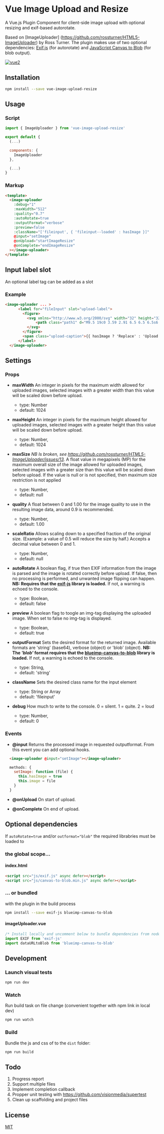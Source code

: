 # Vue Image Upload and Resize
A Vue.js Plugin Component for client-side image upload with optional resizing and exif-based autorotate.

Based on [ImageUploader] (https://github.com/rossturner/HTML5-ImageUploader) by Ross Turner. The plugin makes use of two optional dependencies: [Exif.js](https://github.com/exif-js/exif-js) (for autorotate) 
and [JavaScript Canvas to Blob](https://github.com/blueimp/JavaScript-Canvas-to-Blob) (for blob output).

[![vue2](https://img.shields.io/badge/vue-2.x-brightgreen.svg)](https://vuejs.org/)


## Installation

```bash
npm install --save vue-image-upload-resize
```

## Usage


### Script
```js
import { ImageUploader } from 'vue-image-upload-resize'

export default {
  (...)

  components: {
    ImageUploader
  },

  (...)
}
```

### Markup

```html
<template>
  <image-uploader
    :debug="1"
    :maxWidth="512"
    :quality="0.7"
    :autoRotate=true
    :outputFormat="verbose"
    :preview=false
    :className="['fileinput', { 'fileinput--loaded' : hasImage }]"
    @input="setImage"
    @onUpload="startImageResize"
    @onComplete="endImageResize"
  ></image-uploader>
</template>
```

## Input label slot
An optional label tag can be added as a slot

### Example 
```html
<image-uploader ... >
      <label for="fileInput" slot="upload-label">
        <figure>
          <svg xmlns="http://www.w3.org/2000/svg" width="32" height="32" viewBox="0 0 32 32">
              <path class="path1" d="M9.5 19c0 3.59 2.91 6.5 6.5 6.5s6.5-2.91 6.5-6.5-2.91-6.5-6.5-6.5-6.5 2.91-6.5 6.5zM30 8h-7c-0.5-2-1-4-3-4h-8c-2 0-2.5 2-3 4h-7c-1.1 0-2 0.9-2 2v18c0 1.1 0.9 2 2 2h28c1.1 0 2-0.9 2-2v-18c0-1.1-0.9-2-2-2zM16 27.875c-4.902 0-8.875-3.973-8.875-8.875s3.973-8.875 8.875-8.875c4.902 0 8.875 3.973 8.875 8.875s-3.973 8.875-8.875 8.875zM30 14h-4v-2h4v2z"></path>
          </svg>
        </figure>
        <span class="upload-caption">{{ hasImage ? 'Replace' : 'Upload' }}</span>
      </label>
  </image-uploader>

```

## Settings

### Props

- **maxWidth**
An integer in pixels for the maximum width allowed for uploaded images, selected images with a greater width than this value will be scaled down before upload.
	* type: Number
	* default: 1024

- **maxHeight**
An integer in pixels for the maximum height allowed for uploaded images, selected images with a greater height than this value will be scaled down before upload.
	* type: Number,
	* default: 1024

- **maxSize**
*NB Is broken, see https://github.com/rossturner/HTML5-ImageUploader/issues/13.*
A float value in megapixels (MP) for the maximum overall size of the image allowed for uploaded images, selected images with a greater size than this value will be scaled down before upload. If the value is null or is not specified, then maximum size restriction is not applied
	* type: Number,
   * default: null

- **quality**
A float between 0 and 1.00 for the image quality to use in the resulting image data, around 0.9 is recommended.
   * type: Number,
   * default: 1.00

- **scaleRatio** Allows scaling down to a specified fraction of the original size. (Example: a value of 0.5 will reduce the size by half.) Accepts a decimal value between 0 and 1.
   * type: Number,
   * default: null

- **autoRotate**
A boolean flag, if true then EXIF information from the image is parsed and the image is rotated correctly before upload. If false, then no processing is performed, and unwanted image flipping can happen. **NB: Requires that the [exif-js](https://github.com/exif-js/exif-js) library is loaded.** If not, a warning is echoed to the console.
   * type: Boolean,
   * default: false

- **preview**
A boolean flag to toogle an img-tag displaying the uploaded image. When set to false no img-tag is displayed.
   * type: Boolean,
   * default: true

- **outputFormat**
Sets the desired format for the returned image. Available formats are 'string' (base64), verbose (object) or 'blob' (object). **NB: The *'blob'* format requires that the [blueimp-canvas-to-blob](https://github.com/blueimp/JavaScript-Canvas-to-Blob) library is loaded.** If not, a warning is echoed to the console.
   * type: String,
   * default: 'string'

- **className**
Sets the desired class name for the input element
   * type: String or Array
   * default: 'fileinput'


- **debug**
How much to write to the console. 0 = silent. 1 = quite. 2 = loud
   * type: Number,
   * default: 0

### Events

- **@input**
Returns the processed image in requested outputformat. From this event you can add optional hooks.

```html
  <image-uploader @input="setImage"></image-uploader>
```

```js
  methods: {
    setImage: function (file) {
      this.hasImage = true
      this.image = file
    }
  }

```

- **@onUpload**
On start of upload.

- **@onComplete**
On end of upload.



## Optional dependencies
If ```autoRotate=true``` and/or ```outformat="blob"``` the required librabries must be loaded to 

### the global scope...

#### index.html

```html
<script src="js/exif.js" async defer></script>
<script src="js/canvas-to-blob.min.js" async defer></script>
```
### ... or bundled
with the plugin in the build process

```bash
npm install --save exif-js blueimp-canvas-to-blob
```

#### imageUploader.vue
```js
/* Install locally and uncomment below to bundle dependencies from node_modules */
import EXIF from 'exif-js'
import dataURLtoBlob from 'blueimp-canvas-to-blob'
```



## Development

### Launch visual tests

```bash
npm run dev
```
### Watch
Run build task on file change (convenient together with npm link in local dev)

```bash
npm run watch
```

### Build
Bundle the js and css of to the `dist` folder:

```bash
npm run build
```

## Todo
1. Progress report
2. Support multiple files
3. Implement completion callback
4. Propper unit testing with https://github.com/visionmedia/supertest
5. Clean up scaffolding and project files


## License

[MIT](http://opensource.org/licenses/MIT)
